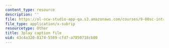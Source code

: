 ```yaml
---
content_type: resource
description: ''
file: https://ol-ocw-studio-app-qa.s3.amazonaws.com/courses/9-00sc-introduction-to-psychology-fall-2011/43c4a32081745569cfd7a7850718cb80_v4ur5mna060.srt
file_type: application/x-subrip
resourcetype: Other
title: 3play caption file
uid: 43c4a320-8174-5569-cfd7-a7850718cb80
---
```

